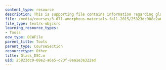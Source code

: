 ```yaml
---
content_type: resource
description: This is supporting file contains information regarding glass_DSC.
file: /media/courses/3-071-amorphous-materials-fall-2015/25823dc908e2a6a5c23f8ea1e3a322ad_Glass_DSC.m
file_type: text/x-objcsrc
learning_resource_types:
- Tools
ocw_type: OCWFile
parent_title: Tools
parent_type: CourseSection
resourcetype: Other
title: Glass_DSC.m
uid: 25823dc9-08e2-a6a5-c23f-8ea1e3a322ad
---
```

